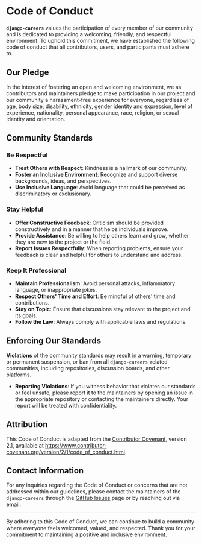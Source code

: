 # Code of Conduct

**`django-careers`** values the participation of every member of our community and is dedicated to providing a welcoming, friendly, and respectful environment. To uphold this commitment, we have established the following code of conduct that all contributors, users, and participants must adhere to.

## Our Pledge

In the interest of fostering an open and welcoming environment, we as contributors and maintainers pledge to make participation in our project and our community a harassment-free experience for everyone, regardless of age, body size, disability, ethnicity, gender identity and expression, level of experience, nationality, personal appearance, race, religion, or sexual identity and orientation.

## Community Standards

### Be Respectful

- **Treat Others with Respect**: Kindness is a hallmark of our community.
- **Foster an Inclusive Environment**: Recognize and support diverse backgrounds, ideas, and perspectives.
- **Use Inclusive Language**: Avoid language that could be perceived as discriminatory or exclusionary.

### Stay Helpful

- **Offer Constructive Feedback**: Criticism should be provided constructively and in a manner that helps individuals improve.
- **Provide Assistance**: Be willing to help others learn and grow, whether they are new to the project or the field.
- **Report Issues Respectfully**: When reporting problems, ensure your feedback is clear and helpful for others to understand and address.

### Keep It Professional

- **Maintain Professionalism**: Avoid personal attacks, inflammatory language, or inappropriate jokes.
- **Respect Others' Time and Effort**: Be mindful of others' time and contributions.
- **Stay on Topic**: Ensure that discussions stay relevant to the project and its goals.
- **Follow the Law**: Always comply with applicable laws and regulations.

## Enforcing Our Standards

**Violations** of the community standards may result in a warning, temporary or permanent suspension, or ban from all `django-careers`-related communities, including repositories, discussion boards, and other platforms.

- **Reporting Violations**: If you witness behavior that violates our standards or feel unsafe, please report it to the maintainers by opening an issue in the appropriate repository or contacting the maintainers directly. Your report will be treated with confidentiality.

## Attribution

This Code of Conduct is adapted from the [Contributor Covenant](https://www.contributor-covenant.org/), version 2.1, available at <https://www.contributor-covenant.org/version/2/1/code_of_conduct.html>.

## Contact Information

For any inquiries regarding the Code of Conduct or concerns that are not addressed within our guidelines, please contact the maintainers of the `django-careers` through the [GitHub Issues](https://github.com/youzarsiph/django-careers/issues) page or by reaching out via email.

---

By adhering to this Code of Conduct, we can continue to build a community where everyone feels welcomed, valued, and respected. Thank you for your commitment to maintaining a positive and inclusive environment.
